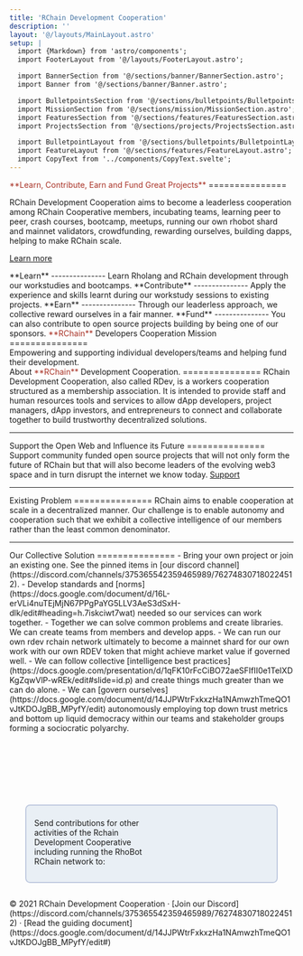 ```yaml
---
title: 'RChain Development Cooperation'
description: ''
layout: '@/layouts/MainLayout.astro'
setup: |
  import {Markdown} from 'astro/components';
  import FooterLayout from '@/layouts/FooterLayout.astro';

  import BannerSection from '@/sections/banner/BannerSection.astro';
  import Banner from '@/sections/banner/Banner.astro';

  import BulletpointsSection from '@/sections/bulletpoints/BulletpointsSection.astro';
  import MissionSection from '@/sections/mission/MissionSection.astro';
  import FeaturesSection from '@/sections/features/FeaturesSection.astro';
  import ProjectsSection from '@/sections/projects/ProjectsSection.astro';

  import BulletpointLayout from '@/sections/bulletpoints/BulletpointLayout.astro';
  import FeatureLayout from '@/sections/features/FeatureLayout.astro';
  import CopyText from '../components/CopyText.svelte';
---
```


<BannerSection>
  <Banner>
    <span style="color: #A93226;">**Learn, Contribute, Earn and Fund Great Projects**</span>
    ===============
    <p class="lead hero-small-text">RChain Development Cooperation aims to become a leaderless cooperation among RChain Cooperative members, incubating teams, learning peer to peer, crash courses, bootcamp, meetups, running our own rhobot shard and mainnet validators, crowdfunding, rewarding ourselves, building dapps, helping to make RChain scale.</p>
    <p class="lead">
      <a href="#features" class="btn btn-lg btn-secondary fw-bold border-white bg-white">Learn more</a>
    </p>
  </Banner>
</BannerSection>

<BulletpointsSection>
  <BulletpointLayout delay={0} icon="assets/book.svg">
    **Learn**
    ---------------
    Learn Rholang and RChain development through our workstudies and bootcamps.
  </BulletpointLayout>

  <BulletpointLayout delay={100} icon="assets/code.svg">
    **Contribute**
    ---------------
    Apply the experience and skills learnt during our workstudy sessions to existing projects.
  </BulletpointLayout>

  <BulletpointLayout delay={200} icon="assets/money.svg">
    **Earn**
    ---------------
    Through our leaderless approach, we collective reward ourselves in a fair manner.
  </BulletpointLayout>

  <BulletpointLayout delay={300} icon="assets/wallet.svg">
    **Fund**
    ---------------
    You can also contribute to open source projects building by being one of our sponsors.
  </BulletpointLayout>
</BulletPointsSection>
    
<MissionSection>
  <span style="color: #A93226;">**RChain**</span> Developers Cooperation Mission
  ===============
  
  <div class="lead">
    <Markdown >
      Empowering and supporting individual developers/teams and helping fund their development.
    </Markdown>
  </div>
</MissionSection>

<FeaturesSection>
  <FeatureLayout image="assets/play.svg">
    About <span class="text-muted"><span style="color: #A93226;">**RChain**</span> Development Cooperation.</span>
    ===============
    <Markdown >
      RChain Development Cooperation, also called RDev, is a workers cooperation structured as a membership association.  It is intended to provide staff and human resources tools and services to allow dApp developers, project managers, dApp investors, and entrepreneurs to connect and collaborate together to build trustworthy decentralized solutions.
    </Markdown>
  </FeatureLayout>

  ---

  <FeatureLayout image="assets/hand.svg" flip={true}>
    Support the Open Web <span class="text-muted">and Influence its Future</span>
    ===============
    <Markdown >
      Support community funded open source projects that will not only form the future of RChain but that will also become leaders of the evolving web3 space and in turn disrupt the internet we know today.
    </Markdown>
    <a class="btn btn-primary btn-donate" href="#projects">Support</a>
  </FeatureLayout>

  ---

  <FeatureLayout image="assets/collab.svg">
    Existing <span class="text-muted">Problem</span>
    ===============
    <Markdown >
      RChain aims to enable cooperation at scale in a decentralized manner. Our challenge is to enable autonomy and cooperation such that we exhibit a collective intelligence of our members rather than the least common denominator.
    </Markdown>
  </FeatureLayout>

  ---

  <FeatureLayout image="assets/teamwork.svg" flip={true}>
      Our Collective <span class="text-muted">Solution</span>
      ===============
      <Markdown >
        - Bring your own project or join an existing one. See the pinned items in [our discord channel](https://discord.com/channels/375365542359465989/762748307180224512).
        - Develop standards and [norms](https://docs.google.com/document/d/16L-erVLi4nuTEjMjN67PPgPaYG5LLV3AeS3dSxH-dlk/edit#heading=h.7iskciwt7wat) needed so our services can work together.
        - Together we can solve common problems and create libraries. We can create teams from members and develop apps.
        - We can run our own rdev rchain network ultimately to become a mainnet shard for our own work with our own RDEV token that might achieve market value if governed well.
        - We can follow collective [intelligence best practices](https://docs.google.com/presentation/d/1qFK10rFcCiBO72aeSFIfII0e1TeIXDKgZqwVlP-wREk/edit#slide=id.p) and create things much greater than we can do alone.
        - We can [govern ourselves](https://docs.google.com/document/d/14JJPWtrFxkxzHa1NAmwzhTmeQO1vJtKDOJgBB_MPyfY/edit) autonomously employing top down trust metrics and bottom up liquid democracy within our teams and stakeholder groups forming a sociocratic polyarchy.
      </Markdown>
  </FeatureLayout>
</FeaturesSection>


<br/><br/><br/><br/><br/>

<ProjectsSection>
  <div class="DonationInfoContainer">
    <div class="DonationInfo" id="hanging-icons">
      <p style="margin-top: 0.6em;">
        Send contributions for other activities of the Rchain Development Cooperative including running the RhoBot RChain network to: 
      </p>
      <div class="DonationAddrCopy">
        <CopyText text={"1111bchR8ErGzjkq7TY35pJB7oGosXhHoGP4Wj1mu27tYSV6yeWQ7"} client:visible/>
      </div>
    </div>
  </div>
</ProjectsSection>


<FooterLayout>
    © 2021 RChain Development Cooperation · [Join our Discord](https://discord.com/channels/375365542359465989/762748307180224512) · [Read the guiding document](https://docs.google.com/document/d/14JJPWtrFxkxzHa1NAmwzhTmeQO1vJtKDOJgBB_MPyfY/edit#) 
</FooterLayout>

<style>
  .DonationInfoContainer {
    margin-right: auto;
    margin-left: auto;
  }

  .DonationInfo {
    padding: 1em;
    border-radius: 0.6em;
    display: flex;
    background: #e9eff5;
    border: 2px solid #bfc9df;
    margin: 2em;
  }

  .DonationAddrCopy {
    min-width: 14em;
    margin-top: auto;
    margin-bottom: auto;
  }
</style>

